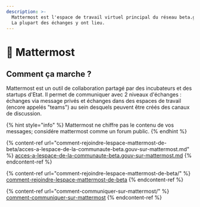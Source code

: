 ```yaml
---
description: >-
  Mattermost est l'espace de travail virtuel principal du réseau beta.gouv.fr.
  La plupart des échanges y ont lieu.
---
```


# 💬 Mattermost

## Comment ça marche ?

Mattermost est un outil de collaboration partagé par des incubateurs et des startups d'Etat. Il permet de communiquer avec 2 niveaux d'échanges : échanges via message privés et échanges dans des espaces de travail (encore appelés "teams") au sein desquels peuvent être créés des canaux de discussion.

{% hint style="info" %}
Mattermost ne chiffre pas le contenu de vos messages; considére mattermost comme un forum public.
{% endhint %}

{% content-ref url="comment-rejoindre-lespace-mattermost-de-beta/acces-a-lespace-de-la-communaute-beta.gouv-sur-mattermost.md" %}
[acces-a-lespace-de-la-communaute-beta.gouv-sur-mattermost.md](comment-rejoindre-lespace-mattermost-de-beta/acces-a-lespace-de-la-communaute-beta.gouv-sur-mattermost.md)
{% endcontent-ref %}

{% content-ref url="comment-rejoindre-lespace-mattermost-de-beta/" %}
[comment-rejoindre-lespace-mattermost-de-beta](comment-rejoindre-lespace-mattermost-de-beta/)
{% endcontent-ref %}

{% content-ref url="comment-communiquer-sur-mattermost/" %}
[comment-communiquer-sur-mattermost](comment-communiquer-sur-mattermost/)
{% endcontent-ref %}
